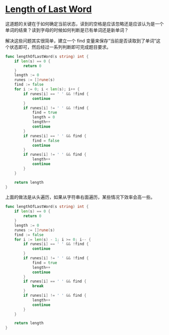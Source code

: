 # [Length of Last Word](https://leetcode.com/problems/length-of-last-word/description/)

这道题的关键在于如何确定当前状态，读到的空格是应该忽略还是应该认为是一个单词的结束？读到字母的时候如何判断是已有单词还是新单词？

解决这些问题其实很简单，建立一个 find 变量来保存“当前是否读取到了单词”这个状态即可，然后经过一系列判断即可完成题目要求。

```go
func lengthOfLastWord(s string) int {
	if len(s) == 0 {
		return 0
	}
	length := 0
	runes := []rune(s)
	find := false
	for i := 0; i < len(s); i++ {
		if runes[i] == ' ' && !find {
			continue
		}
		if runes[i] != ' ' && !find {
			find = true
			length = 0
			length++
			continue
		}
		if runes[i] == ' ' && find {
			find = false
			continue
		}
		if runes[i] != ' ' && find {
			length++
			continue
		}
	}

	return length
}
```

上面的做法是从头遍历，如果从字符串右面遍历，某些情况下效率会高一些。

```go
func lengthOfLastWord(s string) int {
	if len(s) == 0 {
		return 0
	}
	length := 0
	runes := []rune(s)
	find := false
	for i := len(s) - 1; i >= 0; i-- {
		if runes[i] == ' ' && !find {
			continue
		}
		if runes[i] != ' ' && !find {
			find = true
			length++
			continue
		}
		if runes[i] == ' ' && find {
			break
		}
		if runes[i] != ' ' && find {
			length++
			continue
		}
	}

	return length
}
```
